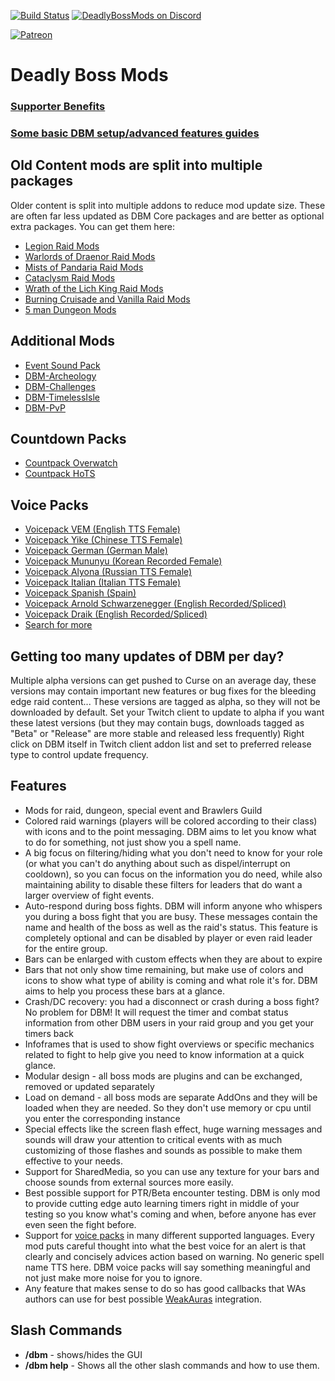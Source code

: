 [![Build Status](https://travis-ci.org/DeadlyBossMods/DeadlyBossMods.svg?branch=master)](https://travis-ci.org/DeadlyBossMods/DeadlyBossMods)
[![DeadlyBossMods on Discord](https://img.shields.io/badge/discord-DeadlyBossMods-738bd7.svg?style=flat)](https://discord.gg/DeadlyBossMods) 

[![Patreon](https://media.forgecdn.net/attachments/76/25/patreon-medium-button.png)](https://www.patreon.com/deadlybossmods)

# Deadly Boss Mods
### [Supporter Benefits](https://www.deadlybossmods.com/forum/viewtopic.php?f=7&t=428#p1180)
### [Some basic DBM setup/advanced features guides](https://www.deadlybossmods.com/forum/viewforum.php?f=7)

## Old Content mods are split into multiple packages
Older content is split into multiple addons to reduce mod update size. These are often far less updated as DBM Core packages and are better as optional extra packages. You can get them here:
* [Legion Raid Mods](https://curseforge.com/wow/addons/deadly-boss-mods-dbm-legion)
* [Warlords of Draenor Raid Mods](https://curseforge.com/wow/addons/deadly-boss-mods-wod)
* [Mists of Pandaria Raid Mods](https://curseforge.com/wow/addons/deadly-boss-mods-mop)
* [Cataclysm Raid Mods](https://curseforge.com/wow/addons/deadly-boss-mods-cataclysm-mods)
* [Wrath of the Lich King Raid Mods](https://curseforge.com/wow/addons/deadly-boss-mods-wotlk)
* [Burning Cruisade and Vanilla Raid Mods](https://curseforge.com/wow/addons/dbm-bc)
* [5 man Dungeon Mods](https://curseforge.com/wow/addons/deadly-boss-mods-dbm-dungeons)

## Additional Mods
* [Event Sound Pack](https://curseforge.com/wow/addons/deadly-boss-mods-dbm-event-sound-pack)
* [DBM-Archeology](https://curseforge.com/wow/addons/dbm-archaeology)
* [DBM-Challenges](https://curseforge.com/wow/addons/dbm-challenges)
* [DBM-TimelessIsle](https://curseforge.com/wow/addons/dbm-timeless-isle)
* [DBM-PvP](https://curseforge.com/wow/addons/dbm-pvp)
<!--
* [SpellTimers](https://curseforge.com/wow/addons/dbm-spelltimers)
* [RaidLeadTools](https://curseforge.com/wow/addons/dbm-raidleadtools)
-->

## Countdown Packs
* [Countpack Overwatch](https://curseforge.com/wow/addons/deadly-boss-mods-dbm-overwatch-countdown-pack)
* [Countpack HoTS](https://curseforge.com/wow/addons/deadly-boss-mods-dbm-heroes-of-the-storm-hots)

## Voice Packs
* [Voicepack VEM (English TTS Female)](https://curseforge.com/wow/addons/dbm-voicepack-vem)
* [Voicepack Yike (Chinese TTS Female)](https://curseforge.com/wow/addons/dbm-voicepack-yike)
* [Voicepack German (German Male)](http://curseforge.com/wow/addons/dbm-voicepack-german)
* [Voicepack Mununyu (Korean Recorded Female)](https://www.curseforge.com/wow/addons/dbm-voicepack-mununyu)
* [Voicepack Alyona (Russian TTS Female)](https://curseforge.com/wow/addons/dbm-voicepack-russian)
* [Voicepack Italian (Italian TTS Female)](https://curseforge.com/wow/addons/dbm-voicepack-italian)
* [Voicepack Spanish (Spain)](https://www.curseforge.com/wow/addons/dbm-voicepack-spanish-spain)
* [Voicepack Arnold Schwarzenegger (English Recorded/Spliced)](https://curseforge.com/wow/addons/arnold-schwarzenegger-vem-dbm)
* [Voicepack Draik (English Recorded/Spliced)](https://curseforge.com/wow/addons/dbm-vpdraik)
* [Search for more](https://curseforge.com/wow/addons/search?search=dbm+voice)

## Getting too many updates of DBM per day?
Multiple alpha versions can get pushed to Curse on an average day, these versions may contain important new features or bug fixes for the bleeding edge raid content... These versions are tagged as alpha, so they will not be downloaded by default. Set your Twitch client to update to alpha if you want these latest versions (but they may contain bugs, downloads tagged as "Beta" or "Release" are more stable and released less frequently)
Right click on DBM itself in Twitch client addon list and set to preferred release type to control update frequency.

## Features
* Mods for raid, dungeon, special event and Brawlers Guild
* Colored raid warnings (players will be colored according to their class) with icons and to the point messaging. DBM aims to let you know what to do for something, not just show you a spell name.
* A big focus on filtering/hiding what you don't need to know for your role (or what you can't do anything about such as dispel/interrupt on cooldown), so you can focus on the information you do need, while also maintaining ability to disable these filters for leaders that do want a larger overview of fight events.
* Auto-respond during boss fights. DBM will inform anyone who whispers you during a boss fight that you are busy. These messages contain the name and health of the boss as well as the raid's status. This feature is completely optional and can be disabled by player or even raid leader for the entire group.
* Bars can be enlarged with custom effects when they are about to expire
* Bars that not only show time remaining, but make use of colors and icons to show what type of ability is coming and what role it's for. DBM aims to help you process these bars at a glance.
* Crash/DC recovery: you had a disconnect or crash during a boss fight? No problem for DBM! It will request the timer and combat status information from other DBM users in your raid group and you get your timers back
* Infoframes that is used to show fight overviews or specific mechanics related to fight to help give you need to know information at a quick glance.
* Modular design - all boss mods are plugins and can be exchanged, removed or updated separately
* Load on demand - all boss mods are separate AddOns and they will be loaded when they are needed. So they don't use memory or cpu until you enter the corresponding instance
* Special effects like the screen flash effect, huge warning messages and sounds will draw your attention to critical events with as much customizing of those flashes and sounds as possible to make them effective to your needs.
* Support for SharedMedia, so you can use any texture for your bars and choose sounds from external sources more easily.
* Best possible support for PTR/Beta encounter testing. DBM is only mod to provide cutting edge auto learning timers right in middle of your testing so you know what's coming and when, before anyone has ever even seen the fight before.
* Support for [voice packs](https://curseforge.com/wow/addons/dbm-voicepack-vem) in many different supported languages. Every mod puts careful thought into what the best voice for an alert is that clearly and concisely advices action based on warning. No generic spell name TTS here. DBM voice packs will say something meaningful and not just make more noise for you to ignore.
* Any feature that makes sense to do so has good callbacks that WAs authors can use for best possible [WeakAuras](https://www.wowace.com/projects/weakauras-2) integration.

## Slash Commands
* __/dbm__ - shows/hides the GUI
* __/dbm help__ - Shows all the other slash commands and how to use them.
